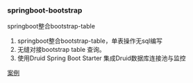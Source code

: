 ### springboot-bootstrap
springboot整合bootstrap-table

  1. springboot整合bootstrap-table，单表操作无sql编写
  2. 无缝对接bootstrap table 查询。
  3. 使用Druid Spring Boot Starter 集成Druid数据库连接池与监控

[案例](https://www.jeremy7.cn/bootstrap/)
  
